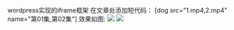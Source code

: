 wordpress实现的iframe框架
在文章处添加短代码：
[dog src="1.mp4,2.mp4" name="第01集,第02集"]
效果如图:
<img src="https://wx3.sinaimg.cn/large/006ZDceQly1frehgx5fcpj30sn0exgmf.jpg">
<img src="https://wx3.sinaimg.cn/large/006ZDceQly1frehgw7kh8j30sa0ejt8r.jpg">

